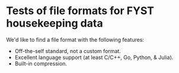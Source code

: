# Tests of file formats for FYST housekeeping data

We'd like to find a file format with the following features:

* Off-the-self standard, not a custom format.
* Excellent language support (at least C/C++, Go, Python, & Julia).
* Built-in compression.

